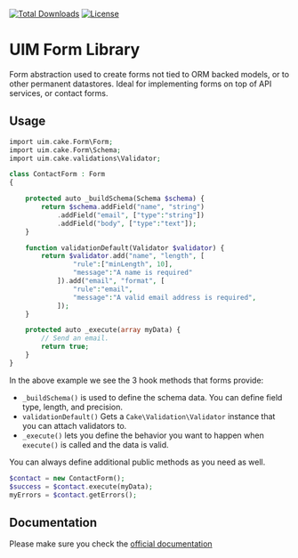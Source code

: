 [![Total Downloads](https://img.shields.io/packagist/dt/UIM/form.svg?style=flat-square)](https://packagist.org/packages/UIM/form)
[![License](https://img.shields.io/badge/license-MIT-blue.svg?style=flat-square)](LICENSE.txt)

# UIM Form Library

Form abstraction used to create forms not tied to ORM backed models,
or to other permanent datastores. Ideal for implementing forms on top of
API services, or contact forms.

## Usage


```php
import uim.cake.Form\Form;
import uim.cake.Form\Schema;
import uim.cake.validations\Validator;

class ContactForm : Form
{

    protected auto _buildSchema(Schema $schema) {
        return $schema.addField("name", "string")
            .addField("email", ["type":"string"])
            .addField("body", ["type":"text"]);
    }

    function validationDefault(Validator $validator) {
        return $validator.add("name", "length", [
                "rule":["minLength", 10],
                "message":"A name is required"
            ]).add("email", "format", [
                "rule":"email",
                "message":"A valid email address is required",
            ]);
    }

    protected auto _execute(array myData) {
        // Send an email.
        return true;
    }
}
```

In the above example we see the 3 hook methods that forms provide:

- `_buildSchema()` is used to define the schema data. You can define field type, length, and precision.
- `validationDefault()` Gets a `Cake\Validation\Validator` instance that you can attach validators to.
- `_execute()` lets you define the behavior you want to happen when `execute()` is called and the data is valid.

You can always define additional public methods as you need as well.

```php
$contact = new ContactForm();
$success = $contact.execute(myData);
myErrors = $contact.getErrors();
```

## Documentation

Please make sure you check the [official documentation](https://book.UIM.org/4/en/core-libraries/form.html)
